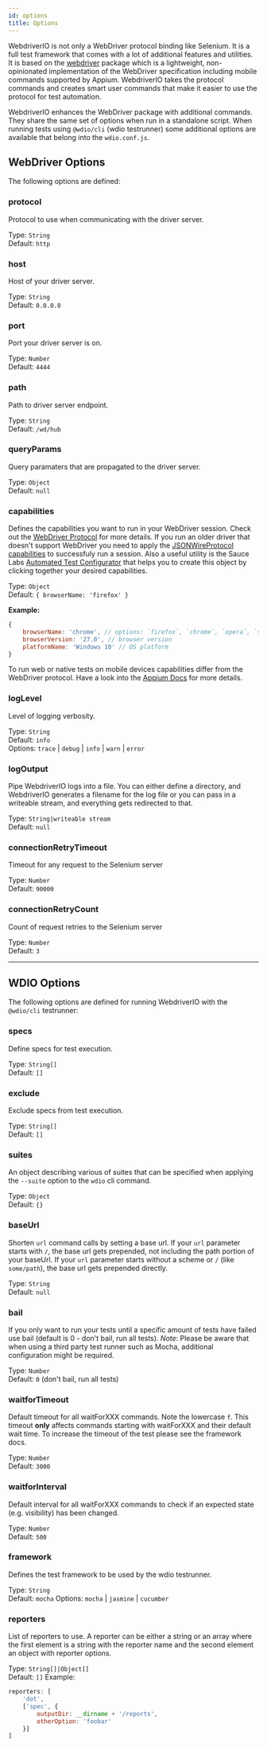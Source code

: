 ```yaml
---
id: options
title: Options
---
```

WebdriverIO is not only a WebDriver protocol binding like Selenium. It is a full test framework that comes with a lot of additional features and utilities. It is based on the [webdriver](https://www.npmjs.com/package/webdriver) package which is a lightweight, non-opinionated implementation of the WebDriver specification including mobile commands supported by Appium. WebdriverIO takes the protocol commands and creates smart user commands that make it easier to use the protocol for test automation.

WebdriverIO enhances the WebDriver package with additional commands. They share the same set of options when run in a standalone script. When running tests using `@wdio/cli` (wdio testrunner) some additional options are available that belong into the `wdio.conf.js`.

## WebDriver Options

The following options are defined:

### protocol

Protocol to use when communicating with the driver server.

Type: `String`  
Default: `http`

### host

Host of your driver server.

Type: `String`  
Default: `0.0.0.0`

### port

Port your driver server is on.

Type: `Number`  
Default: `4444`

### path

Path to driver server endpoint.

Type: `String`  
Default: `/wd/hub`

### queryParams

Query paramaters that are propagated to the driver server.

Type: `Object`  
Default: `null`

### capabilities

Defines the capabilities you want to run in your WebDriver session. Check out the [WebDriver Protocol](https://w3c.github.io/webdriver/#capabilities) for more details. If you run an older driver that doesn't support WebDriver you need to apply the [JSONWireProtocol capabilities](https://github.com/SeleniumHQ/selenium/wiki/DesiredCapabilities) to successfuly run a session. Also a useful utility is the Sauce Labs [Automated Test Configurator](https://wiki.saucelabs.com/display/DOCS/Platform+Configurator#/) that helps you to create this object by clicking together your desired capabilities.

Type: `Object`  
Default: `{ browserName: 'firefox' }`  


**Example:**

```js
{
    browserName: 'chrome', // options: `firefox`, `chrome`, `opera`, `safari`
    browserVersion: '27.0', // browser version
    platformName: 'Windows 10' // OS platform
}
```

To run web or native tests on mobile devices capabilities differ from the WebDriver protocol. Have a look into the [Appium Docs](http://appium.io/docs/en/writing-running-appium/caps/) for more details.

### logLevel

Level of logging verbosity.

Type: `String`  
Default: `info`  
Options: `trace` | `debug` | `info` | `warn` | `error`

### logOutput

Pipe WebdriverIO logs into a file. You can either define a directory, and WebdriverIO generates a filename for the log file or you can pass in a writeable stream, and everything gets redirected to that.

Type: `String|writeable stream`  
Default: `null`

### connectionRetryTimeout

Timeout for any request to the Selenium server

Type: `Number`  
Default: `90000`

### connectionRetryCount

Count of request retries to the Selenium server

Type: `Number`  
Default: `3`

* * *

## WDIO Options

The following options are defined for running WebdriverIO with the `@wdio/cli` testrunner:

### specs

Define specs for test execution.

Type: `String[]`  
Default: `[]`

### exclude

Exclude specs from test execution.

Type: `String[]`  
Default: `[]`

### suites

An object describing various of suites that can be specified when applying the `--suite` option to the `wdio` cli command.

Type: `Object`  
Default: `{}`

### baseUrl

Shorten `url` command calls by setting a base url. If your `url` parameter starts with `/`, the base url gets prepended, not including the path portion of your baseUrl. If your `url` parameter starts without a scheme or `/` (like `some/path`), the base url gets prepended directly.

Type: `String`  
Default: `null`

### bail

If you only want to run your tests until a specific amount of tests have failed use bail (default is 0 - don't bail, run all tests). *Note*: Please be aware that when using a third party test runner such as Mocha, additional configuration might be required.

Type: `Number`  
Default: `0` (don't bail, run all tests)

### waitforTimeout

Default timeout for all waitForXXX commands. Note the lowercase `f`. This timeout **only** affects commands starting with waitForXXX and their default wait time. To increase the timeout of the test please see the framework docs.

Type: `Number`  
Default: `3000`

### waitforInterval

Default interval for all waitForXXX commands to check if an expected state (e.g. visibility) has been changed.

Type: `Number`  
Default: `500`

### framework

Defines the test framework to be used by the wdio testrunner.

Type: `String`  
Default: `mocha` Options: `mocha` | `jasmine` | `cucumber`

### reporters

List of reporters to use. A reporter can be either a string or an array where the first element is a string with the reporter name and the second element an object with reporter options.

Type: `String[]|Object[]`  
Default: `[]` Example:

```js
reporters: [
    'dot',
    ['spec', {
        outputDir: __dirname + '/reports',
        otherOption: 'foobar'
    }]
]
```